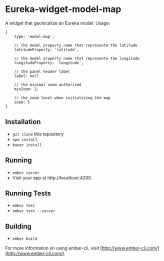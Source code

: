# Eureka-widget-model-map

A widget that geolocalize an Eureka model. Usage:

    {
        type: 'model-map',

        // the model property name that represente the latitude
        latitudeProperty: 'latitude',

        // the model property name that represente the longitude
        longitudeProperty: 'longitude',

        // the panel header label
        label: null

        // the minimal zoom authorized
        minZoom: 2,

        // the zoom level when initializing the map
        zoom: 5
    }

## Installation

* `git clone` this repository
* `npm install`
* `bower install`

## Running

* `ember server`
* Visit your app at http://localhost:4200.

## Running Tests

* `ember test`
* `ember test --server`

## Building

* `ember build`

For more information on using ember-cli, visit [http://www.ember-cli.com/](http://www.ember-cli.com/).
